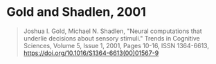 # Gold and Shadlen, 2001

> Joshua I. Gold, Michael N. Shadlen, "Neural computations that underlie decisions about sensory stimuli." Trends in Cognitive Sciences, Volume 5, Issue 1, 2001, Pages 10-16, ISSN 1364-6613,
<https://doi.org/10.1016/S1364-6613(00)01567-9>
